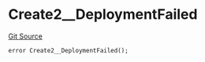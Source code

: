 # Create2__DeploymentFailed
[Git Source](https://github.com/ContractLabs/foundry-bountykinds-contract/blob/67e6855d3beabdf242cc0b51d9e53b087a5235b9/src/oz-custom/oz-upgradeable/utils/Create2Upgradeable.sol)


```solidity
error Create2__DeploymentFailed();
```

